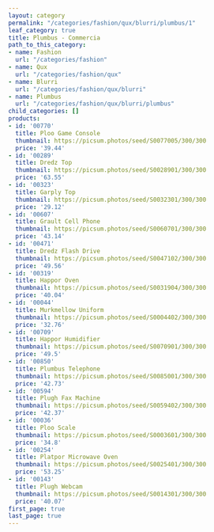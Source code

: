 ```yaml
---
layout: category
permalink: "/categories/fashion/qux/blurri/plumbus/1"
leaf_category: true
title: Plumbus - Commercia
path_to_this_category:
- name: Fashion
  url: "/categories/fashion"
- name: Qux
  url: "/categories/fashion/qux"
- name: Blurri
  url: "/categories/fashion/qux/blurri"
- name: Plumbus
  url: "/categories/fashion/qux/blurri/plumbus"
child_categories: []
products:
- id: '00770'
  title: Ploo Game Console
  thumbnail: https://picsum.photos/seed/S0077005/300/300
  price: '39.44'
- id: '00289'
  title: Dredz Top
  thumbnail: https://picsum.photos/seed/S0028901/300/300
  price: '63.55'
- id: '00323'
  title: Garply Top
  thumbnail: https://picsum.photos/seed/S0032301/300/300
  price: '29.12'
- id: '00607'
  title: Grault Cell Phone
  thumbnail: https://picsum.photos/seed/S0060701/300/300
  price: '43.14'
- id: '00471'
  title: Dredz Flash Drive
  thumbnail: https://picsum.photos/seed/S0047102/300/300
  price: '49.56'
- id: '00319'
  title: Happor Oven
  thumbnail: https://picsum.photos/seed/S0031904/300/300
  price: '40.04'
- id: '00044'
  title: Murkmellow Uniform
  thumbnail: https://picsum.photos/seed/S0004402/300/300
  price: '32.76'
- id: '00709'
  title: Happor Humidifier
  thumbnail: https://picsum.photos/seed/S0070901/300/300
  price: '49.5'
- id: '00850'
  title: Plumbus Telephone
  thumbnail: https://picsum.photos/seed/S0085001/300/300
  price: '42.73'
- id: '00594'
  title: Plugh Fax Machine
  thumbnail: https://picsum.photos/seed/S0059402/300/300
  price: '42.37'
- id: '00036'
  title: Ploo Scale
  thumbnail: https://picsum.photos/seed/S0003601/300/300
  price: '34.8'
- id: '00254'
  title: Platpor Microwave Oven
  thumbnail: https://picsum.photos/seed/S0025401/300/300
  price: '53.25'
- id: '00143'
  title: Plugh Webcam
  thumbnail: https://picsum.photos/seed/S0014301/300/300
  price: '40.07'
first_page: true
last_page: true
---
```

